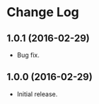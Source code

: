 Change Log
===========

## 1.0.1 (2016-02-29)

- Bug fix.

## 1.0.0 (2016-02-29)

- Initial release.
